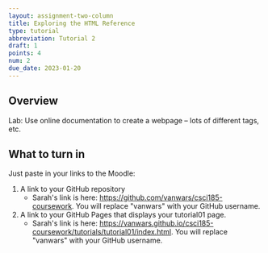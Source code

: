 ```yaml
---
layout: assignment-two-column
title: Exploring the HTML Reference
type: tutorial
abbreviation: Tutorial 2
draft: 1
points: 4
num: 2
due_date: 2023-01-20
---
```


## Overview
Lab: Use online documentation to create a webpage – lots of different tags, etc.

## What to turn in
Just paste in your links to the Moodle:
1. A link to your GitHub repository
    * Sarah's link is here: <a href="https://github.com/vanwars/csci185-coursework" target="_blank">https://github.com/vanwars/csci185-coursework</a>. You will replace "vanwars" with your GitHub username.
2. A link to your GitHub Pages that displays your tutorial01 page. 
    * Sarah's link is here: <a href="https://vanwars.github.io/csci185-coursework/tutorials/tutorial01/index.html" target="_blank">https://vanwars.github.io/csci185-coursework/tutorials/tutorial01/index.html</a>. You will replace "vanwars" with your GitHub username.